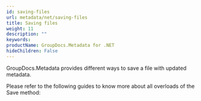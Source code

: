 ```yaml
---
id: saving-files
url: metadata/net/saving-files
title: Saving files
weight: 11
description: ""
keywords: 
productName: GroupDocs.Metadata for .NET
hideChildren: False
---
```

GroupDocs.Metadata provides different ways to save a file with updated metadata.

Please refer to the following guides to know more about all overloads of the Save method:
